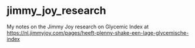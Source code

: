 # jimmy_joy_research
My notes on the Jimmy Joy research on Glycemic Index at https://nl.jimmyjoy.com/pages/heeft-plenny-shake-een-lage-glycemische-index
